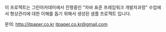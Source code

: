 이 프로젝트는 그린아카데미에서 진행중인 "자바 표준 프레임워크 개발자과정" 수업에서 형상관리에 대한 이해를 돕기 위해서 생성된 샘플 프로젝트 입니다.

문의: http://itpaper.co.kr
      itpaper.co.kr@gmail.com